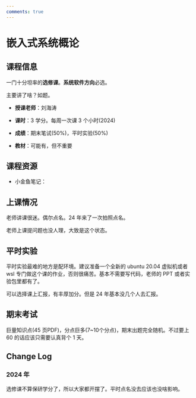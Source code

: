 ```yaml
---
comments: true
---
```


# 嵌入式系统概论

## 课程信息

一门十分坦率的**选修课**。**系统软件方向**必选。

主要讲了啥？如题。

- **授课老师**：刘海涛
- **课时**：3 学分。每周一次课 3 个小时(2024)
- **成绩**：期末笔试(50%)，平时实验(50%)

- **教材**：可能有，但不重要

## 课程资源

- 小金鱼笔记：

## 上课情况

老师讲课很迷。偶尔点名。24 年来了一次拍照点名。

老师上课提问题也没人理，大致是这个状态。

## 平时实验

平时实验最难的地方是配环境。建议准备一个全新的 ubuntu 20.04 虚拟机或者 wsl 专门做这个课的作业，否则很痛苦。基本不需要写代码，老师的 PPT 或者实验包里都有了。

可以选择课上汇报，有丰厚加分。但是 24 年基本没几个人去汇报。

## 期末考试

巨量知识点(45 页PDF)，分点巨多(7~10个分点)，期末出题完全随机。不过要上 60 的话应该只需要认真背个 1 天。

## Change Log

### 2024 年

选修课不算保研学分了，所以大家都开摆了。平时点名没去应该也没啥影响。